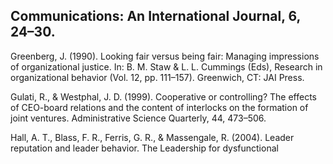 ## Communications: An International Journal, 6, 24–30.

Greenberg, J. (1990). Looking fair versus being fair: Managing impressions of organizational justice. In: B. M. Staw & L. L. Cummings (Eds), Research in organizational behavior (Vol. 12, pp. 111–157). Greenwich, CT: JAI Press.

Gulati, R., & Westphal, J. D. (1999). Cooperative or controlling? The effects of CEO-board relations and the content of interlocks on the formation of joint ventures. Administrative Science Quarterly, 44, 473–506.

Hall, A. T., Blass, F. R., Ferris, G. R., & Massengale, R. (2004). Leader reputation and leader behavior. The Leadership for dysfunctional